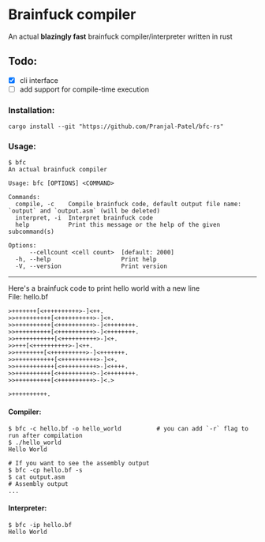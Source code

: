 # Brainfuck compiler
An actual **blazingly fast** brainfuck compiler/interpreter written in rust

## Todo:
- [x] cli interface
- [ ] add support for compile-time execution

### Installation:

``` shell
cargo install --git "https://github.com/Pranjal-Patel/bfc-rs"
```

### Usage:

``` shell
$ bfc
An actual brainfuck compiler

Usage: bfc [OPTIONS] <COMMAND>

Commands:
  compile, -c    Compile brainfuck code, default output file name: `output` and `output.asm` (will be deleted)
  interpret, -i  Interpret brainfuck code
  help           Print this message or the help of the given subcommand(s)

Options:
      --cellcount <cell count>  [default: 2000]
  -h, --help                    Print help
  -V, --version                 Print version
```

<hr>

Here's a brainfuck code to print hello world with a new line
<br>
File: hello.bf

``` brainfuck
>+++++++[<++++++++++>-]<++.
>>++++++++++[<++++++++++>-]<+.
>>++++++++++[<++++++++++>-]<++++++++.
>>++++++++++[<++++++++++>-]<++++++++.
>>+++++++++++[<++++++++++>-]<+.
>>+++[<++++++++++>-]<++.
>>++++++++[<++++++++++>-]<+++++++.
>>+++++++++++[<++++++++++>-]<+.
>>+++++++++++[<++++++++++>-]<++++.
>>++++++++++[<++++++++++>-]<++++++++.
>>++++++++++[<++++++++++>-]<.>

>++++++++++.
```

#### Compiler:

```
$ bfc -c hello.bf -o hello_world          # you can add `-r` flag to run after compilation
$ ./hello_world
Hello World

# If you want to see the assembly output
$ bfc -cp hello.bf -s
$ cat output.asm
# Assembly output
...
```

#### Interpreter:

``` shell
$ bfc -ip hello.bf
Hello World
```
